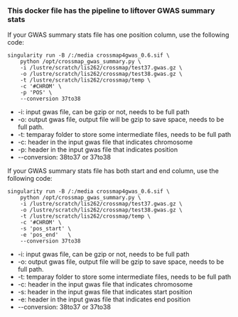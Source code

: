 ### This docker file has the pipeline to liftover GWAS summary stats

If your GWAS summary stats file has one position column, use the following code:
	
	singularity run -B /:/media crossmap4gwas_0.6.sif \
		python /opt/crossmap_gwas_summary.py \
		-i /lustre/scratch/lis262/crossmap/test37.gwas.gz \
		-o /lustre/scratch/lis262/crossmap/test38.gwas.gz \
		-t /lustre/scratch/lis262/crossmap/temp \
		-c '#CHROM' \
		-p 'POS' \
		--conversion 37to38

* -i: input gwas file, can be gzip or not, needs to be full path
* -o: output gwas file, output file will be gzip to save space, needs to be full path.
* -t: temparay folder to store some intermediate files, needs to be full path
* -c: header in the input gwas file that indicates chromosome
* -p: header in the input gwas file that indicates position
* --conversion: 38to37 or 37to38


If your GWAS summary stats file has both start and end column, use the following code:
	
	singularity run -B /:/media crossmap4gwas_0.6.sif \
		python /opt/crossmap_gwas_summary.py \
		-i /lustre/scratch/lis262/crossmap/test37.gwas.gz \
		-o /lustre/scratch/lis262/crossmap/test38.gwas.gz \
		-t /lustre/scratch/lis262/crossmap/temp \
		-c '#CHROM' \
		-s 'pos_start' \
		-e 'pos_end'   \
		--conversion 37to38

* -i: input gwas file, can be gzip or not, needs to be full path
* -o: output gwas file, output file will be gzip to save space, needs to be full path.
* -t: temparay folder to store some intermediate files, needs to be full path
* -c: header in the input gwas file that indicates chromosome
* -s: header in the input gwas file that indicates start position
* -e: header in the input gwas file that indicates end position
* --conversion: 38to37 or 37to38
